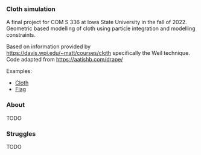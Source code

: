 ### Cloth simulation
A final project for COM S 336 at Iowa State University in the fall of 2022.
Geometric based modelling of cloth using particle integration and modelling constraints.

Based on information provided by https://davis.wpi.edu/~matt/courses/cloth specifically the Weil technique.
Code adapted from https://aatishb.com/drape/

Examples:
- [Cloth](./Cloth.html)
- [Flag](./Flag.html)
<!-- TODO - include pictures of the above examples -->


### About
TODO

### Struggles
TODO


